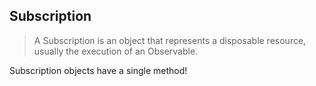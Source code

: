 ## Subscription

> A Subscription is an object that represents a disposable resource, usually the execution of an Observable.

Subscription objects have a single method!